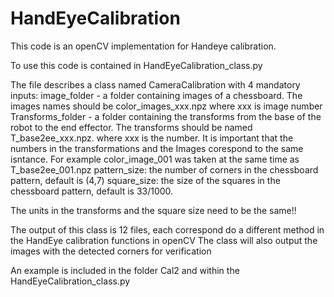 # HandEyeCalibration

This code is an openCV implementation for Handeye calibration. 

To use this code is contained in HandEyeCalibration_class.py

The file describes a class named CameraCalibration with 4 mandatory inputs:
image_folder - a folder containing images of a chessboard. The images names should be color_images_xxx.npz where xxx is image number
Transforms_folder - a folder containing the transforms from the base of the robot to the end effector. The transforms should be named T_base2ee_xxx.npz. where xxx is the number. 
    It is important that the numbers in the transformations and the Images corespond to the same isntance. For example color_image_001 was taken at the same time as T_base2ee_001.npz
pattern_size: the number of corners in the chessboard pattern, default is (4,7)
square_size: the size of the squares in the chessboard pattern, default is 33/1000. 

The units in the transforms and the square size need to be the same!!

The output of this class is 12 files, each correspond do a different method in the HandEye calibration functions in openCV
The class will also output the images with the detected corners for verification


An example is included in the folder Cal2 and within the HandEyeCalibration_class.py
